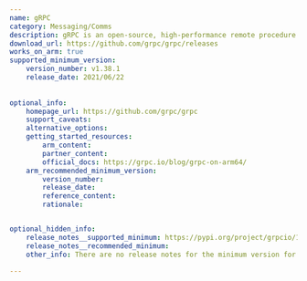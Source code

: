 ```yaml
---
name: gRPC
category: Messaging/Comms
description: gRPC is an open-source, high-performance remote procedure call (RPC) framework that can run anywhere. gRPC enables client and server applications to communicate transparently, and simplifies the building of connected systems.
download_url: https://github.com/grpc/grpc/releases
works_on_arm: true
supported_minimum_version:
    version_number: v1.38.1
    release_date: 2021/06/22
 
 
optional_info:
    homepage_url: https://github.com/grpc/grpc
    support_caveats:
    alternative_options:
    getting_started_resources:
        arm_content:
        partner_content: 
        official_docs: https://grpc.io/blog/grpc-on-arm64/
    arm_recommended_minimum_version:
        version_number: 
        release_date:
        reference_content:
        rationale:


optional_hidden_info:
    release_notes__supported_minimum: https://pypi.org/project/grpcio/1.38.1/#files
    release_notes__recommended_minimum: 
    other_info: There are no release notes for the minimum version for ARM64, but in gRPC official blog it is mentioned that from version 1.38.1 arm support is added. Pre-built wheels for aarch64 Linux are published with each release (starting from v1.38.1). Installed grpc through pip.
 
---
```

